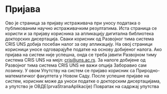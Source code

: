 # Пријава
 
Ово је страница за пријаву истраживача при уносу података о публикованим научно истраживачким резултатима. Иста страница се користи и за пријаву корисника за апликацију дигитaлна библиoтeка дoктoрских дисeртaциja. Сваки корисник од Развојног тима система CRIS UNS добија посебан налог за ову апликацију. На овој страници корисници уносе одговарајуће податке на основу добијеног налога.
Ако пријава на систем није успешна, онда се треба јавити Развојном тиму система CRIS UNS на мејл: cris@uns.ac.rs. За налоге добијене од Развојног тима система CRIS UNS не важи опција Заборавио сам лозинку.
У овом Упутству на систем се пријаво корисник са Природно-математичког факултета у Новом Саду. После успешне пријаве на систем, корисник може да уноси податке о докторским дисертацијама, а упутство је ОВДЕ(prvaStranaAplikacije) 
Повратак на садржај упутства
